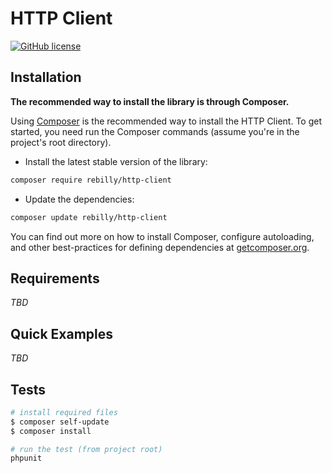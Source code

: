 # HTTP Client

[![GitHub license](https://img.shields.io/badge/license-MIT-blue.svg?style=flat-square)](https://raw.githubusercontent.com/Rebilly/http-client/master/LICENSE)

## Installation

**The recommended way to install the library is through Composer.**

Using [Composer](http://getcomposer.org/) is the recommended way to install the HTTP Client.
To get started, you need run the Composer commands (assume you're in the project's root directory).

- Install the latest stable version of the library:

```bash
composer require rebilly/http-client
```

- Update the dependencies:

```bash
composer update rebilly/http-client
```

You can find out more on how to install Composer, configure autoloading,
and other best-practices for defining dependencies at [getcomposer.org](http://getcomposer.org/).

## Requirements

*TBD*

## Quick Examples

*TBD*

## Tests

```bash
# install required files
$ composer self-update
$ composer install

# run the test (from project root)
phpunit
```
